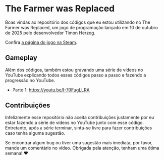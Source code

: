# The Farmer was Replaced

Boas vindas ao repositório dos códigos que eu estou utilizando no The Farmer was Replaced, um jogo de programação lançado em 10 de outubro de 2025 pelo desenvolvedor Timon Herzog.

Confira [a página do jogo na Steam](https://store.steampowered.com/app/2060160/The_Farmer_Was_Replaced/).

## Gameplay

Além dos códigos, também estou gravando uma série de vídeos no YouTube explicando todos esses códigos passo a passo e fazendo a progressão no YouTube.

* Parte 1: https://youtu.be/I-70FugLLRA

## Contribuições

Infelizmente esse repositório não aceita contribuições justamente por eu estar fazendo a série de vídeos no YouTube junto com esse código. Entretanto, após a série terminar, sinta-se livre para fazer contribuições caso tenha alguma sugestão.

Se encontrar algum bug ou tiver uma sugestão mais imediata, por favor, mande um comentário no vídeo. Obrigada pela atenção, tenham uma ótima semana! ❤